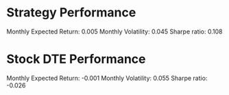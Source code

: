 # Strategy Performance
Monthly Expected Return: 0.005
Monthly Volatility: 0.045
Sharpe ratio: 0.108
# Stock DTE Performance
Monthly Expected Return: -0.001
Monthly Volatility: 0.055
Sharpe ratio: -0.026
